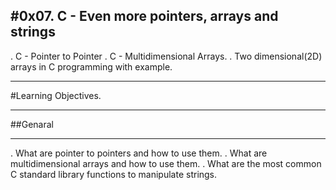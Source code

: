 #0x07. C - Even more pointers, arrays and strings
---

. C - Pointer to Pointer
. C - Multidimensional Arrays.
. Two dimensional(2D) arrays in C programming with example.

---
#Learning Objectives.
___

##Genaral
___
. What are pointer to pointers and how to use them.
. What are multidimensional arrays and how to use them.
. What are the most common C standard library functions to manipulate strings.



